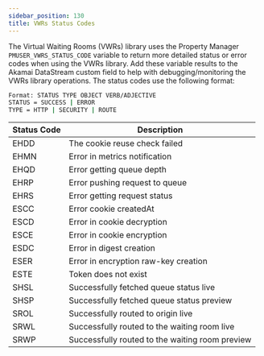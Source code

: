 ```yaml
---
sidebar_position: 130
title: VWRs Status Codes
---
```


The Virtual Waiting Rooms (VWRs) library uses the Property Manager `PMUSER_VWRS_STATUS_CODE` variable to return more detailed status or error codes when using the VWRs library. Add these variable results to the Akamai DataStream custom field to help with debugging/monitoring the VWRs library operations. The status codes use the following format:

```bash
Format: STATUS TYPE OBJECT VERB/ADJECTIVE
STATUS = SUCCESS | ERROR
TYPE = HTTP | SECURITY | ROUTE
```

| **Status Code** | **Description** |
|----------------------|---------------------------|
| EHDD | The cookie reuse check failed    |
| EHMN | Error in metrics notification    |
| EHQD | Error getting queue depth    |
| EHRP | Error pushing request to queue   |
| EHRS | Error getting request status |
| ESCC | Error cookie createdAt |
| ESCD | Error in cookie decryption   |
| ESCE | Error in cookie encryption   |
| ESDC | Error in digest creation |
| ESER | Error in encryption raw-key creation |
| ESTE | Token does not exist   |
| SHSL | Successfully fetched queue status live |
| SHSP | Successfully fetched queue status preview  |
| SROL | Successfully routed to origin live  |
| SRWL | Successfully routed to the waiting room live   |
| SRWP | Successfully routed to the waiting room preview    |
